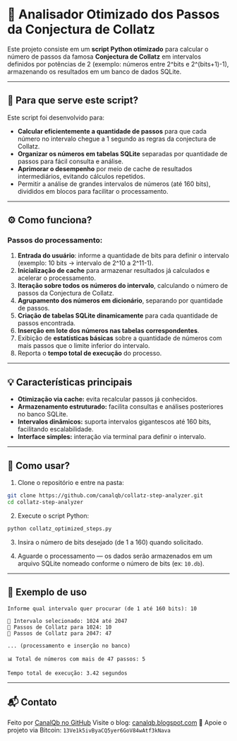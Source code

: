 # 🔢 Analisador Otimizado dos Passos da Conjectura de Collatz

Este projeto consiste em um **script Python otimizado** para calcular o número de passos da famosa **Conjectura de Collatz** em intervalos definidos por potências de 2 (exemplo: números entre 2^bits e 2^(bits+1)-1), armazenando os resultados em um banco de dados SQLite.

---

## 🎯 Para que serve este script?

Este script foi desenvolvido para:

* **Calcular eficientemente a quantidade de passos** para que cada número no intervalo chegue a 1 segundo as regras da conjectura de Collatz.
* **Organizar os números em tabelas SQLite** separadas por quantidade de passos para fácil consulta e análise.
* **Aprimorar o desempenho** por meio de cache de resultados intermediários, evitando cálculos repetidos.
* Permitir a análise de grandes intervalos de números (até 160 bits), divididos em blocos para facilitar o processamento.

---

## ⚙️ Como funciona?

### Passos do processamento:

1. **Entrada do usuário**: informe a quantidade de bits para definir o intervalo (exemplo: 10 bits → intervalo de 2^10 a 2^11-1).
2. **Inicialização de cache** para armazenar resultados já calculados e acelerar o processamento.
3. **Iteração sobre todos os números do intervalo**, calculando o número de passos da Conjectura de Collatz.
4. **Agrupamento dos números em dicionário**, separando por quantidade de passos.
5. **Criação de tabelas SQLite dinamicamente** para cada quantidade de passos encontrada.
6. **Inserção em lote dos números nas tabelas correspondentes**.
7. Exibição de **estatísticas básicas** sobre a quantidade de números com mais passos que o limite inferior do intervalo.
8. Reporta o **tempo total de execução** do processo.

---

## 💡 Características principais

* **Otimização via cache:** evita recalcular passos já conhecidos.
* **Armazenamento estruturado:** facilita consultas e análises posteriores no banco SQLite.
* **Intervalos dinâmicos:** suporta intervalos gigantescos até 160 bits, facilitando escalabilidade.
* **Interface simples:** interação via terminal para definir o intervalo.

---

## 🚀 Como usar?

1. Clone o repositório e entre na pasta:

```bash
git clone https://github.com/canalqb/collatz-step-analyzer.git
cd collatz-step-analyzer
```

2. Execute o script Python:

```bash
python collatz_optimized_steps.py
```

3. Insira o número de bits desejado (de 1 a 160) quando solicitado.

4. Aguarde o processamento — os dados serão armazenados em um arquivo SQLite nomeado conforme o número de bits (ex: `10.db`).

---

## 📝 Exemplo de uso

```
Informe qual intervalo quer procurar (de 1 até 160 bits): 10

📌 Intervalo selecionado: 1024 até 2047
🔄 Passos de Collatz para 1024: 10
🔄 Passos de Collatz para 2047: 47

... (processamento e inserção no banco)

📊 Total de números com mais de 47 passos: 5

Tempo total de execução: 3.42 segundos
```

---

## 📬 Contato

Feito por [CanalQb no GitHub](https://github.com/canalqb)
Visite o blog: [canalqb.blogspot.com](https://canalqb.blogspot.com/)
💸 Apoie o projeto via Bitcoin: `13Ve1k5ivByaCQ5yer6GoV84wAtf3kNava`
